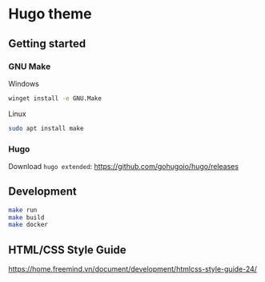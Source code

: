 # Hugo theme

## Getting started

### GNU Make

Windows

```bash
winget install -e GNU.Make
```

Linux

```bash
sudo apt install make
```

### Hugo

Download `hugo extended`: https://github.com/gohugoio/hugo/releases

## Development

```bash
make run
make build
make docker
```

## HTML/CSS Style Guide

https://home.freemind.vn/document/development/htmlcss-style-guide-24/
